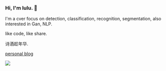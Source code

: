 ### Hi, I'm lulu. 👋

I'm a cver focus on detection, classification, recognition, segmentation, also interested in Gan, NLP.

like code, like share.

诗酒趁年华.

[personal blog](http:note4lin.top)

![](https://github-readme-stats.vercel.app/api?username=yl305237731&show_icons=true&count_private=true&hide=prs&theme=default_repocard)

<!--
**yl305237731/yl305237731** is a ✨ _special_ ✨ repository because its `README.md` (this file) appears on your GitHub profile.

Here are some ideas to get you started:

- 🔭 I’m currently working on ...
- 🌱 I’m currently learning ...
- 👯 I’m looking to collaborate on ...
- 🤔 I’m looking for help with ...
- 💬 Ask me about ...
- 📫 How to reach me: ...
- 😄 Pronouns: ...
- ⚡ Fun fact: ...
-->
